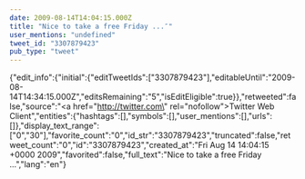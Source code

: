 ```yaml
---
date: 2009-08-14T14:04:15.000Z
title: "Nice to take a free Friday ...″"
user_mentions: "undefined"
tweet_id: "3307879423"
pub_type: "tweet"
---
```

{"edit_info":{"initial":{"editTweetIds":["3307879423"],"editableUntil":"2009-08-14T14:34:15.000Z","editsRemaining":"5","isEditEligible":true}},"retweeted":false,"source":"<a href=\"http://twitter.com\" rel=\"nofollow\">Twitter Web Client</a>","entities":{"hashtags":[],"symbols":[],"user_mentions":[],"urls":[]},"display_text_range":["0","30"],"favorite_count":"0","id_str":"3307879423","truncated":false,"retweet_count":"0","id":"3307879423","created_at":"Fri Aug 14 14:04:15 +0000 2009","favorited":false,"full_text":"Nice to take a free Friday ...","lang":"en"}
